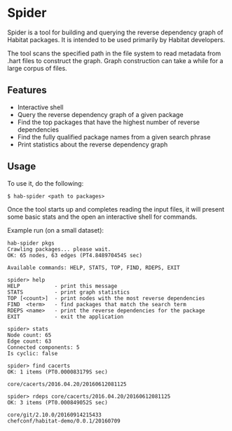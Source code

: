 # Spider

Spider is a tool for building and querying the reverse dependency graph of
Habitat packages. It is intended to be used primarily by Habitat developers.

The tool scans the specified path in the file system to read metadata from .hart
files to construct the graph. Graph construction can take a while for a large
corpus of files.

## Features

* Interactive shell
* Query the reverse dependency graph of a given package
* Find the top packages that have the highest number of reverse dependencies
* Find the fully qualified package names from a given search phrase
* Print statistics about the reverse dependency graph

## Usage

To use it, do the following:

```
$ hab-spider <path to packages>
```

Once the tool starts up and completes reading the input files, it will
present some basic stats and the open an interactive shell for commands.

Example run (on a small dataset):

```
hab-spider pkgs
Crawling packages... please wait.
OK: 65 nodes, 63 edges (PT4.848970454S sec)

Available commands: HELP, STATS, TOP, FIND, RDEPS, EXIT

spider> help
HELP           - print this message
STATS          - print graph statistics
TOP [<count>]  - print nodes with the most reverse dependencies
FIND  <term>   - find packages that match the search term
RDEPS <name>   - print the reverse dependencies for the package
EXIT           - exit the application

spider> stats
Node count: 65
Edge count: 63
Connected components: 5
Is cyclic: false

spider> find cacerts
OK: 1 items (PT0.000083179S sec)

core/cacerts/2016.04.20/20160612081125

spider> rdeps core/cacerts/2016.04.20/20160612081125
OK: 3 items (PT0.000849052S sec)

core/git/2.10.0/20160914215433
chefconf/habitat-demo/0.0.1/20160709
```
